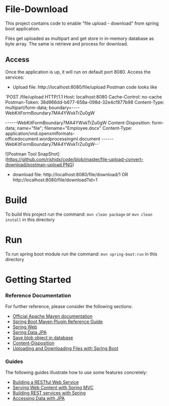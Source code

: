 # File-Download
This project contains code to enable "file upload - download" from spring boot application.

Files get uploaded as multipart and get store in in-memory database as byte array. The same is retrieve and process for download.

Access
------

Once the application is up, it will run on default port 8080. Access the services:
* Upload file: http://localhost:8080/file/upload
	Postman code looks like
	
`POST /file/upload HTTP/1.1
Host: localhost:8080
Cache-Control: no-cache
Postman-Token: 38d966dd-b677-658a-098d-32e4cf877b98
Content-Type: multipart/form-data; boundary=----WebKitFormBoundary7MA4YWxkTrZu0gW

------WebKitFormBoundary7MA4YWxkTrZu0gW
Content-Disposition: form-data; name="file"; filename="Employee.docx"
Content-Type: application/vnd.openxmlformats-officedocument.wordprocessingml.document
------WebKitFormBoundary7MA4YWxkTrZu0gW--`

![Postman Tool SnapShot] (https://github.com/rishidx/code/blob/master/file-upload-convert-download/postman-upload.PNG)

* download file: http://localhost:8080/file/download/1 OR http://localhost:8080/file/download?id=1

Build
=====
To build this project run the command: `mvn clean package` or `mvn clean install` in this directory

Run
====
To run spring boot module run the command: `mvn spring-boot:run` in this directory

# Getting Started

### Reference Documentation
For further reference, please consider the following sections:

* [Official Apache Maven documentation](https://maven.apache.org/guides/index.html)
* [Spring Boot Maven Plugin Reference Guide](https://docs.spring.io/spring-boot/docs/2.2.7.RELEASE/maven-plugin/)
* [Spring Web](https://docs.spring.io/spring-boot/docs/2.2.7.RELEASE/reference/htmlsingle/#boot-features-developing-web-applications)
* [Spring Data JPA](https://docs.spring.io/spring-boot/docs/2.2.7.RELEASE/reference/htmlsingle/#boot-features-jpa-and-spring-data)
* [Save blob object in database](https://www.viralpatel.net/tutorial-save-get-blob-object-spring-3-mvc-hibernate/)
* [Content-Disposition](https://developer.mozilla.org/en-US/docs/Web/HTTP/Headers/Content-Disposition)
* [Uploading and Downloading Files with Spring Boot](https://www.devglan.com/spring-boot/spring-boot-file-upload-download)

### Guides
The following guides illustrate how to use some features concretely:

* [Building a RESTful Web Service](https://spring.io/guides/gs/rest-service/)
* [Serving Web Content with Spring MVC](https://spring.io/guides/gs/serving-web-content/)
* [Building REST services with Spring](https://spring.io/guides/tutorials/bookmarks/)
* [Accessing Data with JPA](https://spring.io/guides/gs/accessing-data-jpa/)

